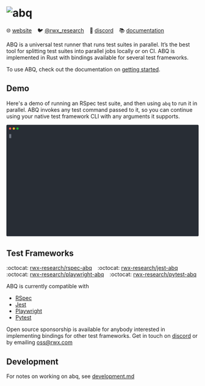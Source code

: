 # <img src="https://www.rwx.com/abq.svg" height="60" alt="abq">

:globe_with_meridians: [website](https://rwx.com/abq) &ensp;
:bird: [@rwx_research](https://twitter.com/rwx_research) &ensp;
:speech_balloon: [discord](https://discord.gg/h4ha5Cue7j) &ensp;
:books: [documentation](https://www.rwx.com/docs/abq)

ABQ is a universal test runner that runs test suites in parallel.
It’s the best tool for splitting test suites into parallel jobs locally or on CI.
ABQ is implemented in Rust with bindings available for several test frameworks.

To use ABQ, check out the documentation on [getting started](https://www.rwx.com/docs/abq/getting-started).

## Demo

Here's a demo of running an RSpec test suite, and then using `abq` to run it in parallel.
ABQ invokes any test command passed to it, so you can continue using your native test framework CLI with any arguments it supports.

![abq-demo.svg](abq-demo.svg)

## Test Frameworks

:octocat: [rwx-research/rspec-abq](https://github.com/rwx-research/rspec-abq) &ensp;
:octocat: [rwx-research/jest-abq](https://github.com/rwx-research/jest-abq) &ensp;
:octocat: [rwx-research/playwright-abq](https://github.com/rwx-research/playwright-abq) &ensp;
:octocat: [rwx-research/pytest-abq](https://github.com/rwx-research/pytest-abq)

ABQ is currently compatible with

- [RSpec][rspec-abq-docs]
- [Jest][jest-abq-docs]
- [Playwright][playwright-abq-docs]
- [Pytest][playwright-abq-docs]

Open source sponsorship is available for anybody interested in implementing
bindings for other test frameworks. Get in touch on [discord](https://discord.gg/h4ha5Cue7j)
or by emailing oss@rwx.com

## Development

For notes on working on abq, see [development.md](development.md)

[rspec-abq-docs]: https://www.rwx.com/docs/abq/test-frameworks/rspec
[jest-abq-docs]: https://www.rwx.com/docs/abq/test-frameworks/jest
[playwright-abq-docs]: https://www.rwx.com/docs/abq/test-frameworks/playwright
[pytest-abq-docs]: https://www.rwx.com/docs/abq/test-frameworks/pytest
